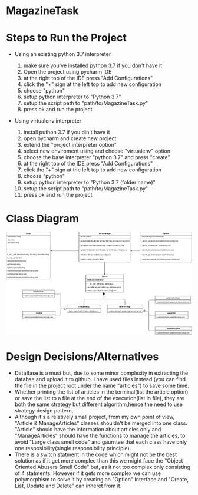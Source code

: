 # MagazineTask

# Steps to Run the Project
- Using an existing python 3.7 interpreter
  1) make sure you've installed python 3.7 if you don't have it 
  2) Open the project using pycharm IDE
  3) at the right top of the IDE press "Add Configurations"
  4) click the "+" sign at the left top to add new configuration
  5) choose "python"
  6) setup python interpreter to "Python 3.7"
  7) setup the script path to "path/to/MagazineTask.py"
  8) press ok and run the project

- Using virtualenv interpreter
  1) install puthon 3.7 if you din't have it
  2) open pycharm and create new project
  3) extend the "project interpreter option"
  4) select new enviroment using and choose "virtualenv" option
  5) choose the base interpreter "python 3.7" and press "create"
  6) at the right top of the IDE press "Add Configurations"
  7) click the "+" sign at the left top to add new configuration
  8) choose "python"
  9) setup python interpreter to "Python 3.7 (folder name)"
  10) setup the script path to "path/to/MagazineTask.py"
  11) press ok and run the project

# Class Diagram
![](Images/ClassDiagram_Updates.png)

# Design Decisions/Alternatives
- DataBase is a must but, due to some minor complexity in extracting the databse and upload it to github. I have used files instead (you can find the file in the project root under the name "articles") to save some time.
- Whether printing the list of articles in the terminal(list the article option) or save the list to a file at the end of the execution(list in file), they are both the same strategy but different algorithm,hence the need to use strategy design pattern,
- Although it's a relatively small project, from my own point of view, "Article & ManageArticles" classes shouldn't be merged into one class. "Article" should have the information about articles only and "ManageArticles" should have the functions to manage the articles, to avoid "Large class smell code" and gaurntee that each class have only one resposibility(single responsibility principle).
- There is a switch statment in the code which might not be the best solution as if it get more complec than this we might face the "Object Oriented Abusers Smell Code" but, as it not too complex only consisting of 4 statments. However if it gets more complex we can use polymorphism to solve it by creating an "Option" Interface and "Create, List, Update and Delete" can inheret from it. 
